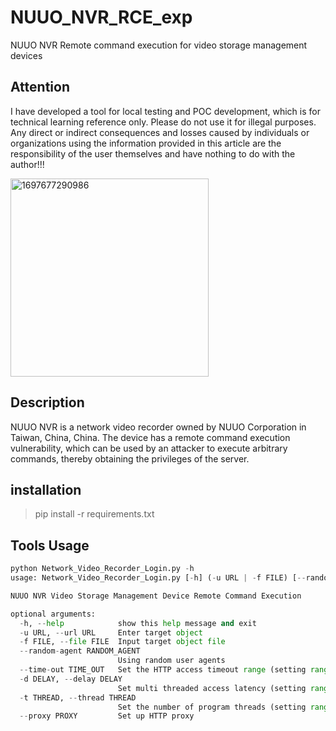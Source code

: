 # NUUO_NVR_RCE_exp
NUUO NVR Remote command execution for video storage management devices

## Attention
I have developed a tool for local testing and POC development, which is for technical learning reference only. Please do not use it for illegal purposes. Any direct or indirect consequences and losses caused by individuals or organizations using the information provided in this article are the responsibility of the user themselves and have nothing to do with the author!!!

<img width="317" alt="1697677290986" src="https://github.com/thedarknessdied/NUUO_NVR_RCE_exp/assets/56123966/a0f3ff04-eec6-4a6e-befb-3a5283bb7ee1">



## Description
NUUO NVR is a network video recorder owned by NUUO Corporation in Taiwan, China, China. The device has a remote command execution vulnerability, which can be used by an attacker to execute arbitrary commands, thereby obtaining the privileges of the server.

## installation
> pip install -r requirements.txt

## Tools Usage
```python
python Network_Video_Recorder_Login.py -h
usage: Network_Video_Recorder_Login.py [-h] (-u URL | -f FILE) [--random-agent RANDOM_AGENT] [--time-out TIME_OUT] [-d DELAY] [-t THREAD] [--proxy PROXY]

NUUO NVR Video Storage Management Device Remote Command Execution

optional arguments:
  -h, --help            show this help message and exit
  -u URL, --url URL     Enter target object
  -f FILE, --file FILE  Input target object file
  --random-agent RANDOM_AGENT
                        Using random user agents
  --time-out TIME_OUT   Set the HTTP access timeout range (setting range from 0 to 5)
  -d DELAY, --delay DELAY
                        Set multi threaded access latency (setting range from 0 to 5)
  -t THREAD, --thread THREAD
                        Set the number of program threads (setting range from 1 to 50)
  --proxy PROXY         Set up HTTP proxy
```
